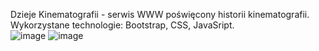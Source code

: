 Dzieje Kinematografii - serwis WWW poświęcony historii kinematografii. 
Wykorzystane technologie: Bootstrap, CSS, JavaSript.
<br>
![image](https://github.com/DarkoKa/Informatyka_w_PRL/assets/28714914/9f60f202-9414-4517-920f-1a3406510a35)
![image](https://github.com/DarkoKa/Informatyka_w_PRL/assets/28714914/9bc2d553-15e0-4bfc-ad1a-e2beb9a1d215)

